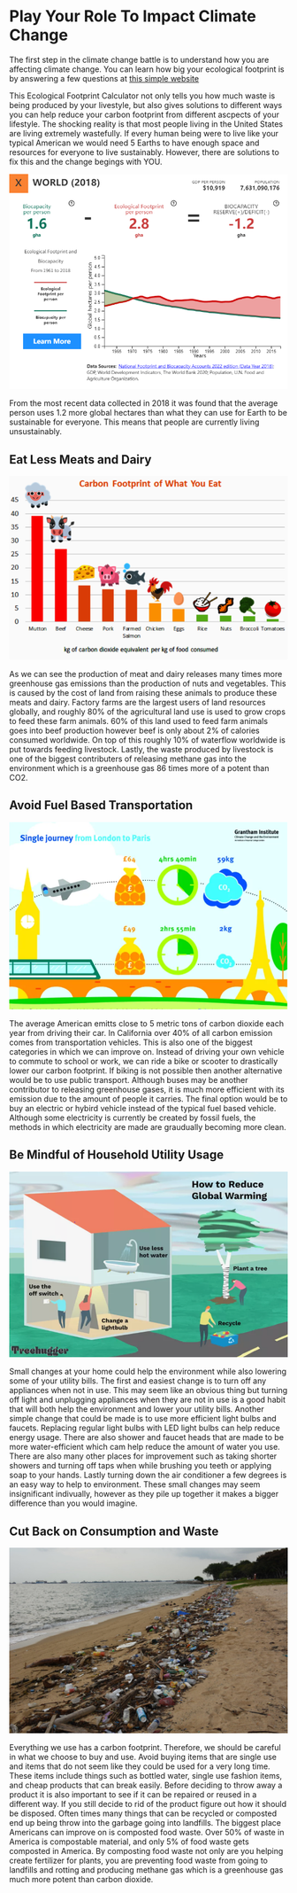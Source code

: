# Play Your Role To Impact Climate Change

The first step in the climate change battle is to understand how you are affecting climate change. You can learn how big your ecological footprint is by answering a few questions at [this simple website](https://www.footprintcalculator.org/home/en)

This Ecological Footprint Calculator not only tells you how much waste is being produced by your livestyle, but also gives solutions to different ways you can help reduce your carbon footprint from different ascpects of your lifestyle. The shocking reality is that most people living in the United States are living extremely wastefully. If every human being were to live like your typical American we would need 5 Earths to have enough space and resources for everyone to live sustainably. However, there are solutions to fix this and the change begings with YOU. 

![Data](GlobalBiocapacityGraph.PNG)

From the most recent data collected in 2018 it was found that the average person uses 1.2 more global hectares than what they can use for Earth to be sustainable for everyone. This means that people are currently living unsustainably. 

## Eat Less Meats and Dairy
![Food Carbon FootPrint](FoodCarbonFootprint.PNG)

As we can see the production of meat and dairy releases many times more greenhouse gas emissions than the production of nuts and vegetables. This is caused by the cost of land from raising these animals to produce these meats and dairy. Factory farms are the largest users of land resources globally, and roughly 80% of the agricultural land use is used to grow crops to feed these farm animals. 60% of this land used to feed farm animals goes into beef production however beef is only about 2% of calories consumed worldwide. On top of this roughly 10% of waterflow worldwide is put towards feeding livestock. Lastly, the waste produced by livestock is one of the biggest contributers of releasing methane gas into the environment which is a greenhouse gas 86 times more of a potent than CO2.

## Avoid Fuel Based Transportation

![Transportation Carbon Emissions](TransportationCarbonEmission.PNG)

The average American emitts close to 5 metric tons of carbon dioxide each year from driving their car. In California over 40% of all carbon emission comes from transportation vehicles. This is also one of the biggest categories in which we can improve on. Instead of driving your own vehicle to commute to school or work, we can ride a bike or scooter to drastically lower our carbon footprint. If biking is not possible then another alternative would be to use public transport. Although buses may be another contributor to releasing greenhouse gases, it is much more efficient with its emission due to the amount of people it carries. The final option would be to buy an electric or hybird vehicle instead of the typical fuel based vehicle. Although some electricity is currently be created by fossil fuels, the methods in which electricity are made are graudually becoming more clean.

## Be Mindful of Household Utility Usage

![Less Utilities](LessUtilities.PNG)

Small changes at your home could help the environment while also lowering some of your utility bills. The first and easiest change is to turn off any appliances when not in use. This may seem like an obvious thing but turning off light and unplugging appliances when they are not in use is a good habit that will both help the environment and lower your utility bills. Another simple change that could be made is to use more efficient light bulbs and faucets. Replacing regular light bulbs with LED light bulbs can help reduce energy usage. There are also shower and faucet heads that are made to be more water-efficient which cam help reduce the amount of water you use. There are also many other places for improvement such as taking shorter showers and turning off taps when while brushing you teeth or applying soap to your hands. Lastly turning down the air conditioner a few degrees is an easy way to help to environment. These small changes may seem insignificant indivually, however as they pile up together it makes a bigger difference than you would imagine.

## Cut Back on Consumption and Waste

![waste](Waste.PNG)

Everything we use has a carbon footprint. Therefore, we should be careful in what we choose to buy and use. Avoid buying items that are single use and items that do not seem like they could be used for a very long time. These items include things such as bottled water, single use fashion items, and cheap products that can break easily. Before deciding to throw away a product it is also important to see if it can be repaired or reused in a different way. If you still decide to rid of the product figure out how it should be disposed. Often times many things that can be recycled or composted end up being throw into the garbage going into landfills. The biggest place Americans can improve on is composted food waste. Over 50% of waste in America is compostable material, and only 5% of food waste gets composted in America. By composting food waste not only are you helping create fertilizer for plants, you are preventing food waste from going to landfills and rotting and producing methane gas which is a greenhouse gas much more potent than carbon dioxide.
